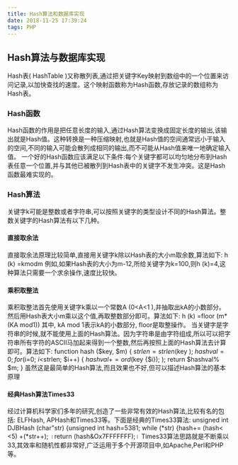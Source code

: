 ```yaml
---
title: Hash算法和数据库实现
date: 2018-11-25 17:39:24
tags: PHP
---
```

##  Hash算法与数据库实现
Hash表( HashTable )又称散列表,通过把关键字Key映射到数组中的一个位置来访问记录,以加快查找的速度。这个映射函数称为Hash函数,存放记录的数组称为Hash表。
<!--more-->
### Hash函数
Hash函数的作用是把任意长度的输入,通过Hash算法变换成固定长度的输出,该输出就是Hash值。这种转换是一种压缩映射,也就是Hash值的空间通常远小于输入的空间,不同的输入可能会散列成相同的输出,而不可能从Hash值来唯一地确定输入值。
一个好的Hash函数应该满足以下条件:每个关键字都可以均匀地分布到Hash表任意一个位置,并与其他已被散列到Hash表中的关键字不发生冲突。这是Hash函数最难实现的。

### Hash算法
关键字k可能是整数或者字符串,可以按照关键字的类型设计不同的Hash算法。整数关键字的Hash算法有以下几种。

#### 直接取余法
直接取余法原理比较简单,直接用关键字k除以Hash表的大小m取余数,算法如下:
h (k) =kmodm
例如,如果Hash表的大小为m-12,所给关键字为k=100,则h (k)=4,这种算法只需要一个求余操作,速度比较快。

#### 乘积取整法
乘积取整法首先使用关键字k乘以一个常数A (0<A<1 ),并抽取出kA的小数部分。然后用Hash表大小m乘以这个值,再取整数部分即可。算法如下:
h (k) =floor (m* (KA mod1))
其中, kA mod 1表示kA的小数部分, floor是取整操作。
当关键字是字符串的时候,就不能使用上面的Hash算法。因为字符串是由字符组成,所以可以把字符串所有字符的ASCIl马加起来得到一个整数,然后再按照上面的Hash算法去计算即可。算法如下:
function hash ($key, $m) {
	$strlen = strlen ($key ); 
	$hashval = 0;
	for ($i=0; $i<$strlen; $i++) {
		$hashval += ord ($key {$i});
	);
	return $hashval% $m;
}
虽然这是最简单的Hash算法,而且效果也不好,但可以描述Hash算法的基本原理

#### 经典Hash算法Times33
经过计算机科学家们多年的研究,创造了一些非常有效的Hash算法,比较有名的包括: ELFHash, APHash和Times33等。下面是经典的Times33算法:
unsigned int DJBHash (char"str) {unsigned int hash=5381; while (*str) {hash+= (hash< <5) +(*str++);
।return (hash&Ox7FFFFFFF);।
	Times33算法思路就是不断乘以33,其效率和随机性都非常好,广泛运用于多个开源项目中,如Apache,Perl和PHP等。